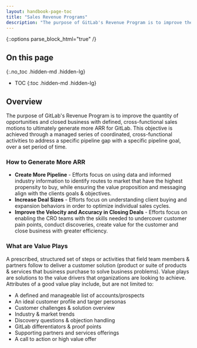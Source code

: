 ```yaml
---
layout: handbook-page-toc
title: "Sales Revenue Programs"
description: "The purpose of GitLab's Revenue Program is to improve the quantity of opportunities and closed business with defined, cross-functional sales motions to ultimately generate more ARR for GitLab."
---
```


{::options parse_block_html="true" /}

## On this page
{:.no_toc .hidden-md .hidden-lg}

- TOC
{:toc .hidden-md .hidden-lg}

## Overview
The purpose of GitLab's Revenue Program is to improve the quantity of opportunities and closed business with defined, cross-functional sales motions to ultimately generate more ARR for GitLab.  This objective is achieved through a managed series of coordinated, cross-functional activities to address a specific pipeline gap with a specific pipeline goal, over a set period of time.

### How to Generate More ARR
- **Create More Pipeline** - Efforts focus on using data and informed industry information to identify routes to market that have the highest propensity to buy, while ensuring the value proposition and messaging align with the clients goals & objectives. 
- **Increase Deal Sizes** - Efforts focus on understanding client buying and expansion behaviors in order to optimize individual sales cycles.
- **Improve the Velocity and Accuracy in Closing Deals** - Efforts focus on enabling the CRO teams with the skills needed to undercover customer pain points, conduct discoveries, create value for the customer and close business with greater efficiency.

### What are Value Plays
A prescribed, structured set of steps or activities that field team members & partners follow to deliver a customer solution (product or suite of products & services that business purchase to solve business problems).  Value plays are solutions to the value drivers that organizations are looking to achieve. Attributes of a good value play include, but are not limited to:
- A defined and manageable list of accounts/prospects
- An ideal customer profile and targer personas
- Customer challenges & solution overview
- Industry & market trends
- Discovery questions & objection handling
- GitLab differentiators & proof points
- Supporting partners and services offerings
- A call to action or high value offer


